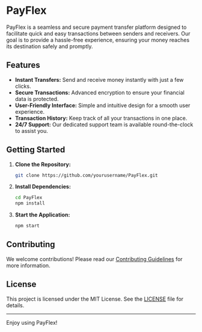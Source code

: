 # PayFlex

PayFlex is a seamless and secure payment transfer platform designed to facilitate quick and easy transactions between senders and receivers. Our goal is to provide a hassle-free experience, ensuring your money reaches its destination safely and promptly.

## Features

- **Instant Transfers:** Send and receive money instantly with just a few clicks.
- **Secure Transactions:** Advanced encryption to ensure your financial data is protected.
- **User-Friendly Interface:** Simple and intuitive design for a smooth user experience.
- **Transaction History:** Keep track of all your transactions in one place.
- **24/7 Support:** Our dedicated support team is available round-the-clock to assist you.

## Getting Started

1. **Clone the Repository:**
   ```bash
   git clone https://github.com/yourusername/PayFlex.git
   ```

2. **Install Dependencies:**
   ```bash
   cd PayFlex
   npm install
   ```

3. **Start the Application:**
   ```bash
   npm start
   ```

## Contributing

We welcome contributions! Please read our [Contributing Guidelines](CONTRIBUTING.md) for more information.

## License

This project is licensed under the MIT License. See the [LICENSE](LICENSE) file for details.

---

Enjoy using PayFlex!
